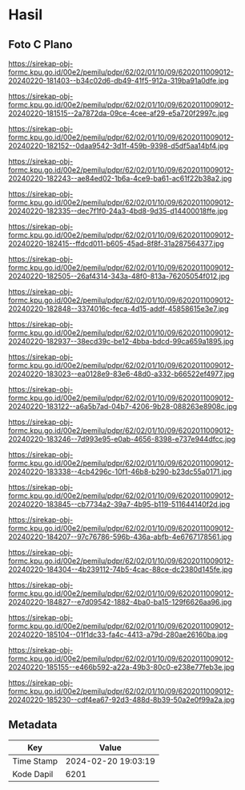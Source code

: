 # Hasil

## Foto C Plano

https://sirekap-obj-formc.kpu.go.id/00e2/pemilu/pdpr/62/02/01/10/09/6202011009012-20240220-181403--b34c02d6-db49-41f5-912a-319ba91a0dfe.jpg

https://sirekap-obj-formc.kpu.go.id/00e2/pemilu/pdpr/62/02/01/10/09/6202011009012-20240220-181515--2a7872da-09ce-4cee-af29-e5a720f2997c.jpg

https://sirekap-obj-formc.kpu.go.id/00e2/pemilu/pdpr/62/02/01/10/09/6202011009012-20240220-182152--0daa9542-3d1f-459b-9398-d5df5aa14bf4.jpg

https://sirekap-obj-formc.kpu.go.id/00e2/pemilu/pdpr/62/02/01/10/09/6202011009012-20240220-182243--ae84ed02-1b6a-4ce9-ba61-ac61f22b38a2.jpg

https://sirekap-obj-formc.kpu.go.id/00e2/pemilu/pdpr/62/02/01/10/09/6202011009012-20240220-182335--dec7f1f0-24a3-4bd8-9d35-d14400018ffe.jpg

https://sirekap-obj-formc.kpu.go.id/00e2/pemilu/pdpr/62/02/01/10/09/6202011009012-20240220-182415--ffdcd011-b605-45ad-8f8f-31a287564377.jpg

https://sirekap-obj-formc.kpu.go.id/00e2/pemilu/pdpr/62/02/01/10/09/6202011009012-20240220-182505--26af4314-343a-48f0-813a-76205054f012.jpg

https://sirekap-obj-formc.kpu.go.id/00e2/pemilu/pdpr/62/02/01/10/09/6202011009012-20240220-182848--3374016c-feca-4d15-addf-45858615e3e7.jpg

https://sirekap-obj-formc.kpu.go.id/00e2/pemilu/pdpr/62/02/01/10/09/6202011009012-20240220-182937--38ecd39c-be12-4bba-bdcd-99ca659a1895.jpg

https://sirekap-obj-formc.kpu.go.id/00e2/pemilu/pdpr/62/02/01/10/09/6202011009012-20240220-183023--ea0128e9-83e6-48d0-a332-b66522ef4977.jpg

https://sirekap-obj-formc.kpu.go.id/00e2/pemilu/pdpr/62/02/01/10/09/6202011009012-20240220-183122--a6a5b7ad-04b7-4206-9b28-088263e8908c.jpg

https://sirekap-obj-formc.kpu.go.id/00e2/pemilu/pdpr/62/02/01/10/09/6202011009012-20240220-183246--7d993e95-e0ab-4656-8398-e737e944dfcc.jpg

https://sirekap-obj-formc.kpu.go.id/00e2/pemilu/pdpr/62/02/01/10/09/6202011009012-20240220-183338--4cb4296c-10f1-46b8-b290-b23dc55a0171.jpg

https://sirekap-obj-formc.kpu.go.id/00e2/pemilu/pdpr/62/02/01/10/09/6202011009012-20240220-183845--cb7734a2-39a7-4b95-b119-511644140f2d.jpg

https://sirekap-obj-formc.kpu.go.id/00e2/pemilu/pdpr/62/02/01/10/09/6202011009012-20240220-184207--97c76786-596b-436a-abfb-4e6767178561.jpg

https://sirekap-obj-formc.kpu.go.id/00e2/pemilu/pdpr/62/02/01/10/09/6202011009012-20240220-184304--4b239112-74b5-4cac-88ce-dc2380d145fe.jpg

https://sirekap-obj-formc.kpu.go.id/00e2/pemilu/pdpr/62/02/01/10/09/6202011009012-20240220-184827--e7d09542-1882-4ba0-ba15-129f6626aa96.jpg

https://sirekap-obj-formc.kpu.go.id/00e2/pemilu/pdpr/62/02/01/10/09/6202011009012-20240220-185104--01f1dc33-fa4c-4413-a79d-280ae26160ba.jpg

https://sirekap-obj-formc.kpu.go.id/00e2/pemilu/pdpr/62/02/01/10/09/6202011009012-20240220-185155--e466b592-a22a-49b3-80c0-e238e77feb3e.jpg

https://sirekap-obj-formc.kpu.go.id/00e2/pemilu/pdpr/62/02/01/10/09/6202011009012-20240220-185230--cdf4ea67-92d3-488d-8b39-50a2e0f99a2a.jpg


## Metadata

| Key        | Value               |
| ---------- | ------------------- |
| Time Stamp | 2024-02-20 19:03:19 |
| Kode Dapil | 6201                |



